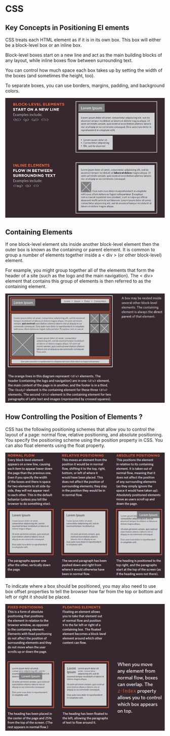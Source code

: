 # CSS

## Key Concepts in Positioning El ements

CSS treats each HTML element as if it is in its own box. This box will either be a block-level box or an inline box.

Block-level boxes start on a new line and act as the main building blocks of any layout, while inline boxes flow between surrounding text.

You can control how much space each box takes up by setting the width of the boxes (and sometimes the height, too).

To separate boxes, you can use borders, margins, padding, and background colors.

![BI](/r4/BI.PNG)

## Containing Elements

If one block-level element sits inside another block-level element then the outer box is
known as the containing or parent element.
It is common to group a number of elements together inside a < div >
(or other block-level) element.

For example, you might group together all of the elements that form the header of a site (such as the logo and the main navigation).
The < div> element that contains this group of elements is then referred to as the containing element.

![mailto](/r4/partner.PNG)

## How Controlling the Position of Elements ?

CSS has the following positioning schemes that allow you to control the layout of a page: normal flow, relative positioning, and absolute positioning.
You specify the positioning scheme using the position property in CSS.
You can also float elements using the float property.

![3](/r4/3.PNG)

To indicate where a box should be positioned, you may also need to use box offset properties to tell the browser how far from the top or bottom and left or right it should be placed.

![4](/r4/4.PNG)
